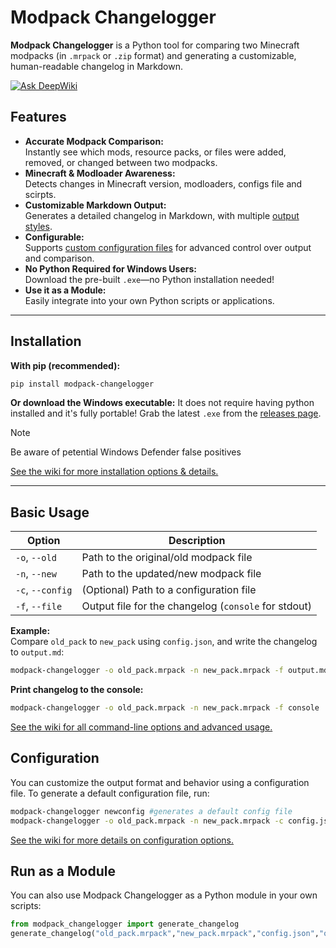 # Modpack Changelogger

**Modpack Changelogger** is a Python tool for comparing two Minecraft modpacks (in `.mrpack` or `.zip` format) and generating a customizable, human-readable changelog in Markdown.

[![Ask DeepWiki](https://deepwiki.com/badge.svg)](https://deepwiki.com/TheBossMagnus/modpack-changelogger)


## Features

- **Accurate Modpack Comparison:**  
  Instantly see which mods, resource packs, or files were added, removed, or changed between two modpacks.
- **Minecraft & Modloader Awareness:**  
  Detects changes in Minecraft version, modloaders, configs file and scirpts.
- **Customizable Markdown Output:**  
  Generates a detailed changelog in Markdown, with multiple [output styles](https://github.com/TheBossMagnus/modpack-changelogger/wiki/Configuration#format-section).
- **Configurable:**  
  Supports [custom configuration files](https://github.com/TheBossMagnus/modpack-changelogger/wiki/Configuration) for advanced control over output and comparison.
- **No Python Required for Windows Users:**  
  Download the pre-built `.exe`—no Python installation needed!
- **Use it as a Module:**  
  Easily integrate into your own Python scripts or applications.


---

## Installation

**With pip (recommended):**
```bash
pip install modpack-changelogger
```

**Or download the Windows executable:** 
It does not require having python installed and it's fully portable!
Grab the latest `.exe` from the [releases page](https://github.com/TheBossMagnus/modpack-changelogger/releases/latest).

> [!NOTE] 
> Be aware of petential Windows Defender false positives

[See the wiki for more installation options & details.](https://github.com/TheBossMagnus/modpack-changelogger/wiki/Install-and-run)

---

## Basic Usage

| Option         | Description                                      |
|----------------|--------------------------------------------------|
| `-o`, `--old`  | Path to the original/old modpack file            |
| `-n`, `--new`  | Path to the updated/new modpack file             |
| `-c`, `--config` | (Optional) Path to a configuration file        |
| `-f`, `--file` | Output file for the changelog (`console` for stdout) |

**Example:**  
Compare `old_pack` to `new_pack` using `config.json`, and write the changelog to `output.md`:
```bash
modpack-changelogger -o old_pack.mrpack -n new_pack.mrpack -f output.md
```

**Print changelog to the console:**
```bash
modpack-changelogger -o old_pack.mrpack -n new_pack.mrpack -f console
```

[See the wiki for all command-line options and advanced usage.](https://github.com/TheBossMagnus/modpack-changelogger/wiki/Commands)

## Configuration
You can customize the output format and behavior using a configuration file.
To generate a default configuration file, run:

```bash
modpack-changelogger newconfig #generates a default config file
modpack-changelogger -o old_pack.mrpack -n new_pack.mrpack -c config.json # use said config file
```

[See the wiki for more details on configuration options.](https://github.com/TheBossMagnus/modpack-changelogger/wiki/Configuration)


## Run as a Module
You can also use Modpack Changelogger as a Python module in your own scripts:

```python
from modpack_changelogger import generate_changelog
generate_changelog("old_pack.mrpack","new_pack.mrpack","config.json","output.md")
```

